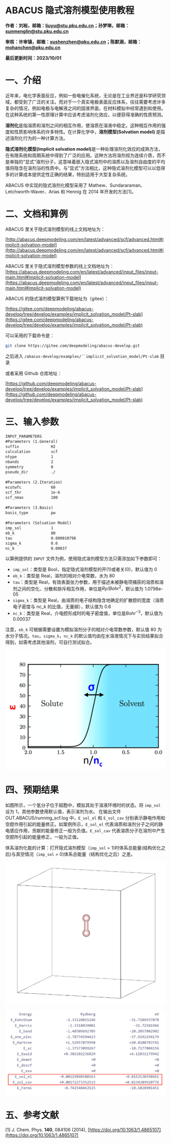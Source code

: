 # ABACUS 隐式溶剂模型使用教程

<strong>作者：刘裕，邮箱：liuyu@stu.pku.edu.cn；孙梦琳，邮箱：sunmenglin@stu.pku.edu.cn</strong>

<strong>审核：许审镇，邮箱：xushenzhen@pku.edu.cn；陈默涵，邮箱：mohanchen@pku.edu.cn</strong>

<strong>最后更新时间：2023/10/01</strong>

# 一、介绍

近年来，电化学表面反应，例如一些电催化系统，无论是在工业界还是科学研究领域，都受到了广泛的关注。而对于一个真实电极表面反应体系，往往需要考虑许多复杂的情况，例如电极与电解液之间的固液界面，在材料模拟中经常遇到和使用。在这种系统的第一性原理计算中应该考虑溶剂化效应，以便获得准确的性质预测。

<strong>溶剂化</strong>是指溶质和溶剂之间的相互作用，使溶质在溶液中稳定。这种相互作用的强度和性质影响体系的许多特性。在计算化学中，<strong>溶剂模型(Solvation model) </strong>是描述溶剂化行为的一种计算方法。

<strong>隐式溶剂化模型(Implicit solvation model)</strong>是一种处理溶剂化效应的成熟方法，在有限系统和周期系统中得到了广泛的应用。这种方法将溶剂视为连续介质，而不是单独的“显式”溶剂分子，这意味着嵌入隐式溶剂中的溶质以及溶剂自由度的平均值将隐含在溶剂浴的性质中。与“显式”方法相比，这种隐式溶剂化模型可以以低得多的计算成本提供定性正确的结果，特别适用于大型复杂系统。

ABACUS 中实现的隐式溶剂化模型采用了 Mathew、Sundararaman、Letchworth-Waver、Arias 和 Hennig 在 2014 年开发的方法[1]。

# 二、文档和算例

ABACUS 里关于隐式溶剂模型的线上文档地址为：

[http://abacus.deepmodeling.com/en/latest/advanced/scf/advanced.html#implicit-solvation-model](http://abacus.deepmodeling.com/en/latest/advanced/scf/advanced.html#implicit-solvation-model)

ABACUS 里关于隐式溶剂模型参数的线上文档地址为：[https://abacus.deepmodeling.com/en/latest/advanced/input_files/input-main.html#implicit-solvation-model](https://abacus.deepmodeling.com/en/latest/advanced/input_files/input-main.html#implicit-solvation-model)

ABACUS 的隐式溶剂模型算例下载地址为（gitee）：

[https://gitee.com/deepmodeling/abacus-develop/tree/develop/examples/implicit_solvation_model/Pt-slab](https://gitee.com/deepmodeling/abacus-develop/tree/develop/examples/implicit_solvation_model/Pt-slab)

可以采用的下载命令是：

```bash
git clone https://gitee.com/deepmodeling/abacus-develop.git
```

之后进入 `/abacus-develop/examples/``implicit_solvation_model/Pt-slab` 目录

或者采用 Github 仓库地址：

[https://github.com/deepmodeling/abacus-develop/tree/develop/examples/implicit_solvation_model/Pt-slab](https://github.com/deepmodeling/abacus-develop/tree/develop/examples/implicit_solvation_model/Pt-slab)

# 三、输入参数

```shell
INPUT_PARAMETERS
#Parameters (1.General)
suffix              H2
calculation         scf
ntype               1
nbands              2
symmetry            0
pseudo_dir          ./

#Parameters (2.Iteration)
ecutwfc             60
scf_thr             1e-6
scf_nmax            100

#Parameters (3.Basis)
basis_type          pw

#Parameters (Solvation Model)
imp_sol             1
eb_k                80
tau                 0.000010798
sigma_k             0.6
nc_k                0.00037
```

以算例提供的 `INPUT` 文件为例，使用隐式溶剂模型方法只需添加如下参数即可：

- `imp_sol`：类型是 Bool，指定隐式溶剂模型的开(1)或者关(0)，默认值为 0
- `eb_k`：类型是 Real，溶剂的相对介电常数，水为 80
- `tau`：类型是 Real，有效表面张力参数，用于描述未被静电项捕获的溶质和溶剂之间的空化、分散和排斥相互作用，单位是$Ry/Bohr^2$，默认值为 1.0798e-05
- `sigma_k`：类型是 Real，由溶质的电子结构隐含地确定的扩散腔的宽度（溶质电子密度与 nc_k 的比值，无量纲），默认值为 0.6
- `nc_k`：类型是 Real，介电腔形成时的电子密度值，单位是$Bohr^{-3}$，默认值为 0.00037

注意，`eb_k` 可根据需要设置为模拟溶剂分子的相对介电常数参数，默认值 80 为水分子情况。`tau`，`sigma_k`，`nc_k` 的默认值均由在水溶液情况下与实验结果拟合得到，如需考虑其他溶剂，可自行测试拟合。

![](picture/fig_sol-1.png)

# 四、预期结果

如图所示，一个氢分子位于超胞中，模拟其处于溶液环境时的状态。将 `imp_sol` 设为 1，其他参数使用默认值，表示溶剂为水。 在输出文件 OUT.ABACUS/running_scf.log 中，`E_sol_el` 和 `E_sol_cav` 分别表示静电作用和空腔作用引起的能量修正。如案例所示，`E_sol_el` 代表溶质和溶剂分子之间的静电感应作用，贡献的能量修正一般为负值。`E_sol_cav` 代表溶质分子在溶剂中产生空腔所引起的能量修正，一般为正值。

体系溶剂化能的计算：打开隐式溶剂模型（`imp_sol` = 1)时体系总能量(结构优化之后)与真空情况（`imp_sol` = 0)体系总能量（结构优化之后）之差。

![](picture/fig_sol-2.png)

![](picture/fig_sol-3.png)

# 五、参考文献

[1] J. Chem. Phys. <strong>140</strong>, 084106 (2014), [https://doi.org/10.1063/1.4865107](https://doi.org/10.1063/1.4865107)

